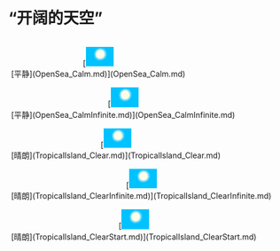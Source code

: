 # “开阔的天空”  
<div style="display:table"><div style="display:inline-block;padding-top:15px;padding-left:5px;border:none;text-align:center;min-width:150px;min-height:0px;margin: auto">[<div style="width:50px;display:inline-block;text-align:center"><img decoding="async" src="Sprite/WeatherClear_0.png" href="a.md" style="max-width:50px;max-height:50px;"></div><br>[平静](OpenSea_Calm.md)](OpenSea_Calm.md)</div><div style="display:inline-block;padding-top:15px;padding-left:5px;border:none;text-align:center;min-width:150px;min-height:0px;margin: auto">[<div style="width:50px;display:inline-block;text-align:center"><img decoding="async" src="Sprite/WeatherClear_0.png" href="a.md" style="max-width:50px;max-height:50px;"></div><br>[平静](OpenSea_CalmInfinite.md)](OpenSea_CalmInfinite.md)</div><div style="display:inline-block;padding-top:15px;padding-left:5px;border:none;text-align:center;min-width:150px;min-height:0px;margin: auto">[<div style="width:50px;display:inline-block;text-align:center"><img decoding="async" src="Sprite/WeatherClear_0.png" href="a.md" style="max-width:50px;max-height:50px;"></div><br>[晴朗](TropicalIsland_Clear.md)](TropicalIsland_Clear.md)</div><div style="display:inline-block;padding-top:15px;padding-left:5px;border:none;text-align:center;min-width:150px;min-height:0px;margin: auto">[<div style="width:50px;display:inline-block;text-align:center"><img decoding="async" src="Sprite/WeatherClear_0.png" href="a.md" style="max-width:50px;max-height:50px;"></div><br>[晴朗](TropicalIsland_ClearInfinite.md)](TropicalIsland_ClearInfinite.md)</div><div style="display:inline-block;padding-top:15px;padding-left:5px;border:none;text-align:center;min-width:150px;min-height:0px;margin: auto">[<div style="width:50px;display:inline-block;text-align:center"><img decoding="async" src="Sprite/WeatherClear_0.png" href="a.md" style="max-width:50px;max-height:50px;"></div><br>[晴朗](TropicalIsland_ClearStart.md)](TropicalIsland_ClearStart.md)</div></div>  
  

